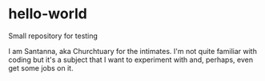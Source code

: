 # hello-world
Small repository for testing

I am Santanna, aka Churchtuary for the intimates.
I'm not quite familiar with coding but it's a subject that I want to experiment with and, perhaps, even get some jobs on it.
